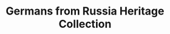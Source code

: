 ---
layout: repo
title: "Germans from Russia Heritage Collection"
id: 6332
permalink: repos/6332/
---